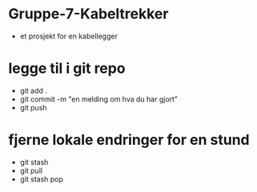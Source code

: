 # Gruppe-7-Kabeltrekker
- et prosjekt for en kabellegger

# legge til i git repo
- git add .
- git commit -m "en melding om hva du har gjort"
- git push


# fjerne lokale endringer for en stund
- git stash
- git pull
- git stash pop